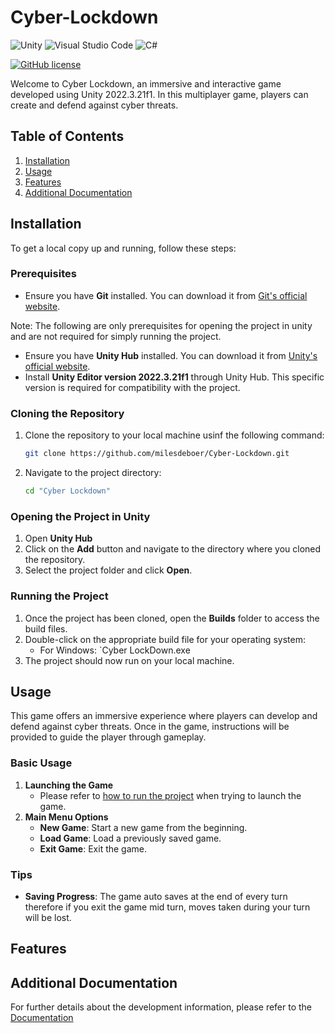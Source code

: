 # Cyber-Lockdown

![Unity](https://img.shields.io/badge/unity-%23000000.svg?style=for-the-badge&logo=unity&logoColor=white)
![Visual Studio Code](https://img.shields.io/badge/Visual%20Studio%20Code-0078d7.svg?style=for-the-badge&logo=visual-studio-code&logoColor=white)
![C#](https://img.shields.io/badge/c%23-%23239120.svg?style=for-the-badge&logo=csharp&logoColor=white)

[![GitHub license](https://img.shields.io/github/license/Naereen/StrapDown.js.svg)](https://github.com/milesdeboer/Cyber-Lockdown/blob/master/LICENSE)

Welcome to Cyber Lockdown, an immersive and interactive game developed using Unity 2022.3.21f1. In this multiplayer game, players can create and defend against cyber threats.

## Table of Contents
1. [Installation](#installation)
2. [Usage](#usage)
3. [Features](#features)
4. [Additional Documentation](#additional-documentation)

## Installation

To get a local copy up and running, follow these steps:
### Prerequisites
- Ensure you have **Git** installed. You can download it from [Git's official website](https://git-scm.com/).

Note: The following are only prerequisites for opening the project in unity and are not required for simply running the project.
- Ensure you have **Unity Hub** installed. You can download it from [Unity's official website](https://unity3d.com/get-unity/download).
- Install **Unity Editor version 2022.3.21f1** through Unity Hub. This specific version is required for compatibility with the project.

### Cloning the Repository
1. Clone the repository to your local machine usinf the following command:

    ```sh
    git clone https://github.com/milesdeboer/Cyber-Lockdown.git
    ```
2. Navigate to the project directory:

    ```sh
    cd "Cyber Lockdown"
    ```

### Opening the Project in Unity

1. Open **Unity Hub**
2. Click on the **Add** button and navigate to the directory where you cloned the repository.
3. Select the project folder and click **Open**.

### Running the Project

1. Once the project has been cloned, open the **Builds** folder to access the build files.
2. Double-click on the appropriate build file for your operating system:
    - For Windows: `Cyber LockDown.exe
3. The project should now run on your local machine.

## Usage
This game offers an immersive experience where players can develop and defend against cyber threats. Once in the game, instructions will be provided to guide the player through gameplay.

### Basic Usage

1. **Launching the Game**
    - Please refer to [how to run the project](#running-the-project) when trying to launch the game.
2. **Main Menu Options**
    - **New Game**: Start a new game from the beginning.
    - **Load Game**: Load a previously saved game.
    - **Exit Game**: Exit the game.

### Tips

- **Saving Progress**: The game auto saves at the end of every turn therefore if you exit the game mid turn, moves taken during your turn will be lost.

## Features
## Additional Documentation
For further details about the development information, please refer to the [Documentation](https://github.com/milesdeboer/Cyber-Lockdown/blob/master/Documentation.md)

